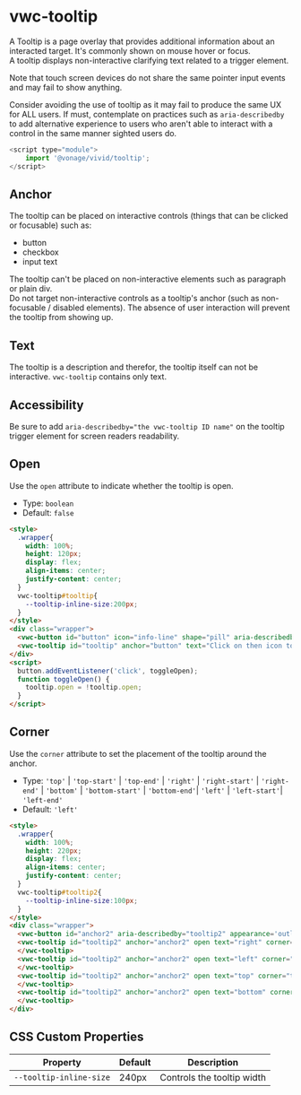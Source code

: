 # vwc-tooltip

A Tooltip is a page overlay that provides additional information about an interacted target. It's commonly shown on mouse hover or focus.  
A tooltip displays non-interactive clarifying text related to a trigger element.  

Note that touch screen devices do not share the same pointer input events and may fail to show anything.

Consider avoiding the use of tooltip as it may fail to produce the same UX for ALL users. If must, contemplate on practices such as `aria-describedby` to add alternative experience to users who aren't able to interact with a control in the same manner sighted users do.

```js
<script type="module">
    import '@vonage/vivid/tooltip';
</script>
```

## Anchor
The tooltip can be placed on interactive controls (things that can be clicked or focusable) such as:
- button
- checkbox
- input text

The tooltip can't be placed on non-interactive elements such as paragraph or plain div.  
Do not target non-interactive controls as a tooltip's anchor (such as non-focusable / disabled elements). The absence of user interaction will prevent the tooltip from showing up.

## Text
The tooltip is a description and therefor, the tooltip itself can not be interactive. `vwc-tooltip` contains only text.

## Accessibility
Be sure to add `aria-describedby="the vwc-tooltip ID name"` on the tooltip trigger element for screen readers readability.

## Open
Use the `open` attribute to indicate whether the tooltip is open.

- Type: `boolean`
- Default: `false`

```html preview
<style>
  .wrapper{
    width: 100%;
    height: 120px;
    display: flex;
    align-items: center;
    justify-content: center;
  }
  vwc-tooltip#tooltip{
    --tooltip-inline-size:200px;
  }
</style>
<div class="wrapper">
  <vwc-button id="button" icon="info-line" shape="pill" aria-describedby="tooltip" ></vwc-button>
  <vwc-tooltip id="tooltip" anchor="button" text="Click on then icon to toggle" open></vwc-tooltip>
</div>
<script>
  button.addEventListener('click', toggleOpen);
  function toggleOpen() {
	tooltip.open = !tooltip.open;
  }
</script>
```

## Corner

Use the `corner` attribute to set the placement of the tooltip around the anchor.

- Type: `'top'` | `'top-start'` | `'top-end'` | `'right'` | `'right-start'` | `'right-end'` | `'bottom'` | `'bottom-start'` | `'bottom-end'`| `'left'` | `'left-start'`| `'left-end'`
- Default: `'left'`

```html preview
<style>
  .wrapper{
    width: 100%;
    height: 220px;
    display: flex;
    align-items: center;
    justify-content: center;
  }
  vwc-tooltip#tooltip2{
    --tooltip-inline-size:100px;
  }
</style>
<div class="wrapper">
  <vwc-button id="anchor2" aria-describedby="tooltip2" appearance='outlined' label='This is an anchor'></vwc-button>
  <vwc-tooltip id="tooltip2" anchor="anchor2" open text="right" corner="right">
  </vwc-tooltip>
  <vwc-tooltip id="tooltip2" anchor="anchor2" open text="left" corner="left">
  </vwc-tooltip>
  <vwc-tooltip id="tooltip2" anchor="anchor2" open text="top" corner="top">
  </vwc-tooltip>
  <vwc-tooltip id="tooltip2" anchor="anchor2" open text="bottom" corner="bottom">
  </vwc-tooltip>
</div>
```

## CSS Custom Properties

| Property                | Default | Description                |
|-------------------------|---------|----------------------------|
| `--tooltip-inline-size` | 240px   | Controls the tooltip width |

